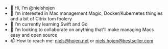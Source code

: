 - 👋 Hi, I’m @nielshojen
- 👀 I’m interested in Mac management Magic, Docker/Kubernetes thingies and a bit of Citrix tom foolery
- 🌱 I’m currently learning Swift and Go
- 💞️ I’m looking to collaborate on anything that'll make managing Macs easy and open source
- 📫 How to reach me: niels@hojen.net or niels.hojen@bestseller.com

<!---
nielshojen/nielshojen is a ✨ special ✨ repository because its `README.md` (this file) appears on your GitHub profile.
You can click the Preview link to take a look at your changes.
--->
